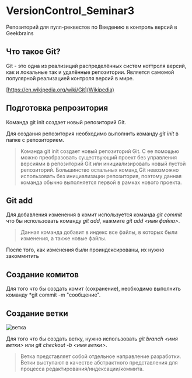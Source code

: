 # VersionControl_Seminar3
Репозиторий для пулл-реквестов по Введению в контроль версий в Geekbrains

## Что такое Git?

Git - это одна из реализиций распределённых систем коттроля версий, как и локальные так и удалённые репозитории. Является самомой популярной реализацией контроля версий в мире.


[https://en.wikipedia.org/wiki/Git](Wikipedia)



## Подготовка репрозитория

Команда git init создает новый репозиторий Git. 

Для создания репозитория необходимо выполнить команду *git init* в папке с репозиторием.

> Команда git init создает новый репозиторий Git. С ее помощью можно преобразовать существующий проект без управления версиями в репозиторий Git или инициализировать новый пустой репозиторий. Большинство остальных команд Git невозможно использовать без инициализации репозитория, поэтому данная команда обычно выполняется первой в рамках нового проекта.

## Git add

Для добавления изменения в комит используется команда *git commit* что бы использовать команду *git add*, нажмите *git add <имя файла>*.

> Данная команда добавит в индекс все файлы, в которых были изменения, а также новые файлы.

После того, как изменения были проиндексированы, их нужно закоммитить

## Создание комитов 

Для того что бы создать комит (сохранение), необходимо  выполнить команду *git commit -m "сообщение".

## Создание ветки 

![ветка](https://fuzeservers.ru/wp-content/uploads/a/3/e/a3e535d1274f699c072bc764e75ef711.png)


Для того что бы создать ветку, нужно использовать *git branch <имя ветки>* или *git checkout -b <имя ветки>*.

> Ветка представляет собой отдельное направление разработки. Ветки выступают в качестве абстрактного представления для процесса редактирования/индексации/коммита.